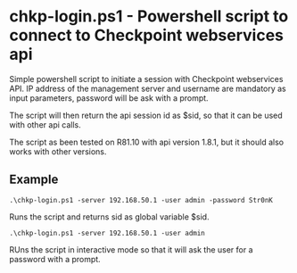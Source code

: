 
# chkp-login.ps1 - Powershell script to connect to Checkpoint webservices api

Simple powershell script to initiate a session with Checkpoint webservices API. IP address of the management server and username are mandatory as input parameters, password will be ask with a prompt.

The script will then return the api session id as $sid, so that it can be used with other api calls.

The script as been tested on R81.10 with api version 1.8.1, but it should also works with other versions.


## Example

```
.\chkp-login.ps1 -server 192.168.50.1 -user admin -password Str0nK
```

Runs the script and returns sid as global variable $sid. 


```
.\chkp-login.ps1 -server 192.168.50.1 -user admin
```

RUns the script in interactive mode so that it will ask the user for a password with a prompt.
